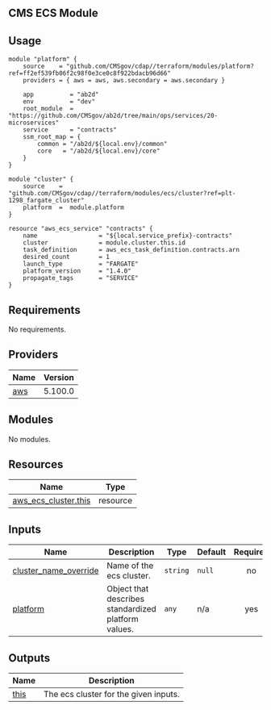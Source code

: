 ## CMS ECS Module

## Usage
    module "platform" {
        source    = "github.com/CMSgov/cdap//terraform/modules/platform?ref=ff2ef539fb06f2c98f0e3ce0c8f922bdacb96d66"
        providers = { aws = aws, aws.secondary = aws.secondary }
    
        app          = "ab2d"
        env          = "dev"
        root_module  = "https://github.com/CMSgov/ab2d/tree/main/ops/services/20-microservices"
        service      = "contracts"
        ssm_root_map = {
            common = "/ab2d/${local.env}/common"
            core   = "/ab2d/${local.env}/core"
        }
    }

    module "cluster" {
        source    = "github.com/CMSgov/cdap//terraform/modules/ecs/cluster?ref=plt-1298_fargate_cluster"
        platform  =  module.platform
    }
    
    resource "aws_ecs_service" "contracts" {
        name                 = "${local.service_prefix}-contracts"
        cluster              = module.cluster.this.id
        task_definition      = aws_ecs_task_definition.contracts.arn
        desired_count        = 1
        launch_type          = "FARGATE"
        platform_version     = "1.4.0"
        propagate_tags       = "SERVICE"
    }

<!-- BEGIN_TF_DOCS -->
## Requirements

No requirements.

## Providers

| Name | Version |
|------|---------|
| <a name="provider_aws"></a> [aws](#provider\_aws) | 5.100.0 |

## Modules

No modules.

## Resources

| Name | Type |
|------|------|
| [aws_ecs_cluster.this](https://registry.terraform.io/providers/hashicorp/aws/latest/docs/resources/ecs_cluster) | resource |

## Inputs

| Name | Description | Type | Default | Required |
|------|-------------|------|---------|:--------:|
| <a name="input_cluster_name_override"></a> [cluster\_name\_override](#input\_cluster\_name\_override) | Name of the ecs cluster. | `string` | `null` | no |
| <a name="input_platform"></a> [platform](#input\_platform) | Object that describes standardized platform values. | `any` | n/a | yes |

## Outputs

| Name | Description |
|------|-------------|
| <a name="output_this"></a> [this](#output\_this) | The ecs cluster for the given inputs. |
<!-- END_TF_DOCS -->